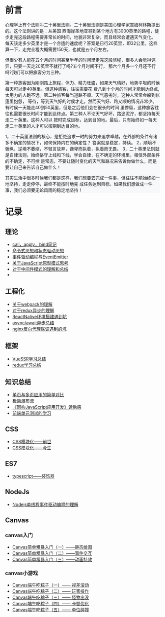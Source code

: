﻿# 前言 

 <div style="background-color:#f6f8fa">
心理学上有个法则叫二十英里法则。二十英里法则是美国心理学家吉姆柯林斯提出的。这个法则讲的是：从美国 
西海岸圣地亚哥到某个地方有3000英里的路程，徒步走完这段路程需要非常长的时间，地貌非常复杂，而且经常会遭遇天气变化。
每天该走多少英里才是一个合适的速度呢？答案是日行20英里，即32公里。这样算一下，走完全程大概需要150天，也就是五个月左右。 

但很少有人能在五个月的时间甚至半年的时间里走完这段旅程，很多人会觉得诧异，只要一天走20英里不就行了吗?五个月时间不行， 
那六个月多一个月还不行吗?我们可以把旅客分为三种。       

第一种旅客因为刚刚踏上旅程，体力、精力旺盛，如果天气晴好，地势平坦的时侯每天可以走40英里。但这种旅客，往往需要花
费八到十个月的时间才能到达终点,太用力的人跑不远。第二种旅客每当道路不顺、天气恶劣时，这种人常常会躲到帐篷里抱怨，
等待，等到天气好的时侯才走。然而天气好、路又顺的情况非常少。有时侯一天能走40到50英里，但是之后他们会在很长的时间
里停留，这种旅客往往也需要很长时间才能到达终点。第三种人不论天气好坏，路途泥泞，都坚持每天走二十英里，这种人可以
按时完成目标，达到目的地。最后，只有始终如一每天走二十英里的人才可以按期到达目的地。 

1，二十英里法则的核心，是拒绝追求一时的努力来追求卓越，在外部的条件有诸多不确定的情况下，如何保持内在的确定性？ 
答案就是稳定，持续。
2，顺境不骄纵，逆境不萎缩，不轻言放弃，谦卑而执着，执着而无畏。
3，二十英里法则就是自律法则，始终恪守上线和下线，学会自律，在不确定的环境里，相信外部条件的不确定，不可控
是常态，不要让随时变化的天气和路况来告诉你做什么，而是要让自己来告诉自己做什么！

其实生活中很多时候我们都是这样，我们想要去完成一件事，但往往不能始终如一地坚持，走走停停，最终不能按时地完
成任务达到目标。如果我们想做成一件事，我们必须要无论风雨的稳定地坚持！
</div> 

# 记录
## 理论
- [call，apply，bind简记](https://github.com/hopechans/blog/issues/24)
- [命令式思想和状态驱动思想 ](https://github.com/hopechans/blog/issues/18)   
- [事件驱动编程与EventEmitter ](https://github.com/hopechans/blog/issues/16)  
- [关于JavaScript原型模式思考 ](https://github.com/hopechans/blog/issues/8)  
- [对于中间件模式的理解和总结](https://github.com/hopechans/blog/issues/6)  
- 
## 工程化

- [关于webpack的理解](https://github.com/iiling/blog/issues/1)
- [对于redux异步的理解](https://github.com/iiling/blog/issues/5)
- [ReactNative环境搭建遇到坑](https://github.com/iiling/blog/issues/4)
- [async/await异步总结](https://github.com/iiling/blog/issues/2)
- [nginx反向代理联调遇到的坑](https://github.com/iiling/blog/issues/3) 


## 框架

- [VueSSR学习总结 ](https://github.com/hopechans/blog/issues/17)
- [redux学习总结  ](https://github.com/hopechans/blog/issues/7)

## 知识总结

- [单页与多页应用的简单对比 ](https://github.com/hopechans/blog/issues/22)
- [极简瀑布流 ](https://github.com/hopechans/blog/issues/21)
- [《同构JavaScript应用开发》读后感 ](https://github.com/hopechans/blog/issues/10)
- [前端单元测试的学习  ](https://github.com/hopechans/blog/issues/9)

## CSS

- [CSS模块化——前世 ](https://github.com/hopechans/blog/issues/19)  
- [CSS模块化——今生 ](https://github.com/hopechans/blog/issues/20)    

## ES7

- [typescript——装饰器 ](https://github.com/hopechans/blog/issues/23)

## NodeJs

- [Nodejs单线程事件驱动编程的理解](https://github.com/hopechans/blog/issues/15)

## Canvas

### canvas入门

- [Canvas简单粗暴入门（一）——静态绘图](https://github.com/hopechans/blog/issues/12)
- [Canvas简单粗暴入门（二）——事件交互 ](https://github.com/hopechans/blog/issues/13)
- [Canvas简单粗暴入门（三）——动画特效 ](https://github.com/hopechans/blog/issues/14)

### canvas小游戏

- [Canvas端午吃粽子（一）—— 视差滚动](https://github.com/hopechans/blog/issues/26)
- [Canvas端午吃粽子（二）—— 玩家操作](https://github.com/hopechans/blog/issues/27)
- [Canvas端午吃粽子（三）—— 怪物出没](https://github.com/hopechans/blog/issues/28)
- [Canvas端午吃粽子（四）—— 卡顿优化](https://github.com/hopechans/blog/issues/29)
- [Canvas端午吃粽子（五）—— 单位碰撞](https://github.com/hopechans/blog/issues/30)


  

   
  
   

   

  

   

